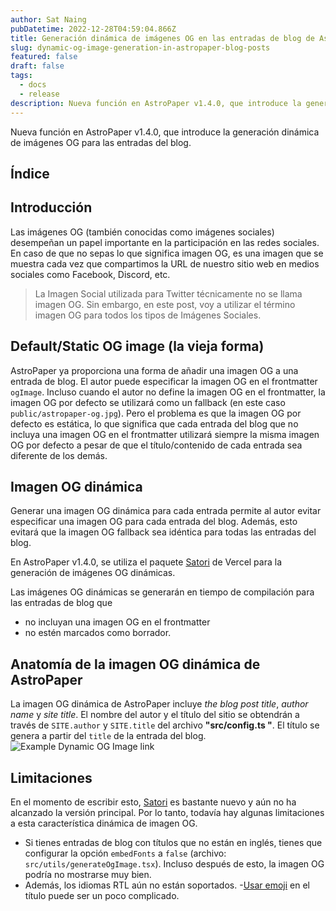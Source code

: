 ```yaml
---
author: Sat Naing
pubDatetime: 2022-12-28T04:59:04.866Z
title: Generación dinámica de imágenes OG en las entradas de blog de AstroPaper
slug: dynamic-og-image-generation-in-astropaper-blog-posts
featured: false
draft: false
tags:
  - docs
  - release
description: Nueva función en AstroPaper v1.4.0, que introduce la generación dinámica de imágenes OG para las entradas del blog.
---
```


Nueva función en AstroPaper v1.4.0, que introduce la generación dinámica de imágenes OG para las entradas del blog.


## Índice

## Introducción

Las imágenes OG (también conocidas como imágenes sociales) desempeñan un papel importante en la participación en las redes sociales. En caso de que no sepas lo que significa imagen OG, es una imagen que se muestra cada vez que compartimos la URL de nuestro sitio web en medios sociales como Facebook, Discord, etc.

> La Imagen Social utilizada para Twitter técnicamente no se llama imagen OG. Sin embargo, en este post, voy a utilizar el término imagen OG para todos los tipos de Imágenes Sociales.


## Default/Static OG image (la vieja forma)

AstroPaper ya proporciona una forma de añadir una imagen OG a una entrada de blog. El autor puede especificar la imagen OG en el frontmatter `ogImage`. Incluso cuando el autor no define la imagen OG en el frontmatter, la imagen OG por defecto se utilizará como un fallback (en este caso `public/astropaper-og.jpg`). Pero el problema es que la imagen OG por defecto es estática, lo que significa que cada entrada del blog que no incluya una imagen OG en el frontmatter utilizará siempre la misma imagen OG por defecto a pesar de que el título/contenido de cada entrada sea diferente de los demás.

## Imagen OG dinámica

Generar una imagen OG dinámica para cada entrada permite al autor evitar especificar una imagen OG para cada entrada del blog. Además, esto evitará que la imagen OG fallback sea idéntica para todas las entradas del blog.

En AstroPaper v1.4.0, se utiliza el paquete [Satori](https://github.com/vercel/satori) de Vercel para la generación de imágenes OG dinámicas.


Las imágenes OG dinámicas se generarán en tiempo de compilación para las entradas de blog que


- no incluyan una imagen OG en el frontmatter
- no estén marcados como borrador.



## Anatomía de la imagen OG dinámica de AstroPaper

La imagen OG dinámica de AstroPaper incluye _the blog post title_, _author name_ y _site title_. El nombre del autor y el título del sitio se obtendrán a través de `SITE.author` y `SITE.title` del archivo **"src/config.ts "**. El título se genera a partir del `title` de la entrada del blog.  
![Example Dynamic OG Image link](https://user-images.githubusercontent.com/53733092/209704501-e9c2236a-3f4d-4c67-bab3-025aebd63382.png)



## Limitaciones

En el momento de escribir esto, [Satori](https://github.com/vercel/satori) es bastante nuevo y aún no ha alcanzado la versión principal. Por lo tanto, todavía hay algunas limitaciones a esta característica dinámica de imagen OG.


- Si tienes entradas de blog con títulos que no están en inglés, tienes que configurar la opción `embedFonts` a `false` (archivo: `src/utils/generateOgImage.tsx`). Incluso después de esto, la imagen OG podría no mostrarse muy bien.
- Además, los idiomas RTL aún no están soportados.
-[Usar emoji](https://github.com/vercel/satori#emojis) en el título puede ser un poco complicado.
